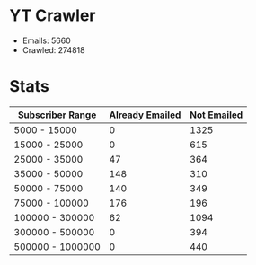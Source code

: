 # YT Crawler
- Emails: 5660
- Crawled: 274818

# Stats
| Subscriber Range  | Already Emailed | Not Emailed |
|-------|-------|-------|
| 5000 - 15000 | 0 | 1325 |
| 15000 - 25000 | 0 | 615 |
| 25000 - 35000 | 47 | 364 |
| 35000 - 50000 | 148 | 310 |
| 50000 - 75000 | 140 | 349 |
| 75000 - 100000 | 176 | 196 |
| 100000 - 300000 | 62 | 1094 |
| 300000 - 500000 | 0 | 394 |
| 500000 - 1000000 | 0 | 440 |
